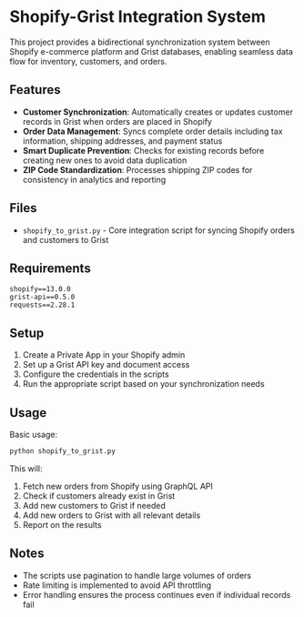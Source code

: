 # Shopify-Grist Integration System

This project provides a bidirectional synchronization system between Shopify e-commerce platform and Grist databases, enabling seamless data flow for inventory, customers, and orders.

## Features

- **Customer Synchronization**: Automatically creates or updates customer records in Grist when orders are placed in Shopify
- **Order Data Management**: Syncs complete order details including tax information, shipping addresses, and payment status
- **Smart Duplicate Prevention**: Checks for existing records before creating new ones to avoid data duplication
- **ZIP Code Standardization**: Processes shipping ZIP codes for consistency in analytics and reporting

## Files

- `shopify_to_grist.py` - Core integration script for syncing Shopify orders and customers to Grist

## Requirements

```
shopify==13.0.0
grist-api==0.5.0
requests==2.28.1
```

## Setup

1. Create a Private App in your Shopify admin
2. Set up a Grist API key and document access
3. Configure the credentials in the scripts
4. Run the appropriate script based on your synchronization needs

## Usage

Basic usage:

```python
python shopify_to_grist.py
```

This will:
1. Fetch new orders from Shopify using GraphQL API
2. Check if customers already exist in Grist
3. Add new customers to Grist if needed
4. Add new orders to Grist with all relevant details
5. Report on the results

## Notes

- The scripts use pagination to handle large volumes of orders
- Rate limiting is implemented to avoid API throttling
- Error handling ensures the process continues even if individual records fail 
